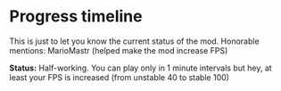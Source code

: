 # Progress timeline

This is just to let you know the current status of the mod.
Honorable mentions: MarioMastr (helped make the mod increase FPS)

**Status:** Half-working. You can play only in 1 minute intervals but hey, at least your FPS is increased (from unstable 40 to stable 100)
